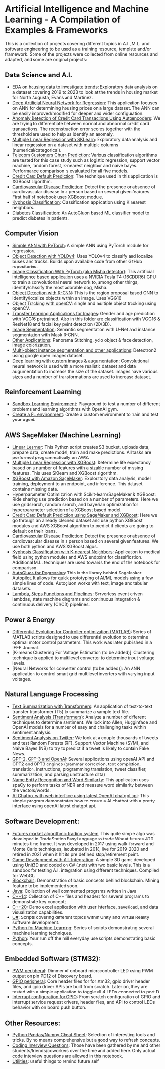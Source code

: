 # Artificial Intelligence and Machine Learning - A Compilation of Examples & Frameworks
This is a collection of projects covering different topics in A.I., M.L. and software engineering to be used as a training resource, template and/or framework. Some of the projects were collected from online resources and adapted, and some are original projects:

## Data Science and A.I.
- [EDA on housing data to investigate trends](/portfolio/data-science-housing/data-science-on-housing-augusta-for-repo.ipynb): Exploratory data analysis on a dataset covering 2019 to 2023 to look at the trends in housing market for North Augusta, Evans and Martinez. 
- [Deep Artificial Neural Network for Regression](/portfolio/deep-ann-for-regression/deep_ann_for_regression.ipynb): This application focuses on ANN for determining housing prices on a large dataset. The ANN can be easily improved/modified for deeper and wider configuration.
- [Anomaly Detection of Credit Card Transactions Using Autoencoders](portfolio/anomaly-detection-of-credit-card-transactions-using-autoencoders/anomaly_detection_credit_card_transaction_autoencoder.ipynb
): We are trying to differentiate between normal and abnormal credit card transactions. The reconstruction error scores together with the threshold are used to help us identify an anomaly. 
- [Multiple Linear Regression with SKLearn](/portfolio/multiple-linear-regression): Exploratory data analysis and linear regression on a dataset with multiple columns (numerical/categorical).
- [Telecom Customers Churn Prediction](/portfolio/machine-learning-classification/): Various classification algorithms are tested for this case study such as logistic regression, support vector machine, random forest, k-nearest neighbor and naive bayes. Performance comparison is evaluated for all five models.
- [Credit Card Default Prediction](/portfolio/credit-card-default-prediction/credit-card-default-prediction-with-xgboost.ipynb): The technique used in this application is XGBoost algorithm.
- [Cardiovascular Disease Prediction](/portfolio/cardiovascular-disease-prediction/cardiovascular-disease-detection.ipynb): Detect the presence or absence of cardiovascular disease in a person based on several given features. First half of notebook uses XGBoost module.
- [Kyphosis Classification](/portfolio/k-nearest-neighbors/knn-for-kyphosis-disease-classification.ipynb): Classification application using K nearest neighbors.
- [Diabetes Classification](/portfolio/autogluon-for-classification/diabetes-classification.ipynb): An AutoGluon based ML classifier model to predict diabetes in patients.

## Computer Vision
- [Simple ANN with PyTorch](/portfolio/simple-ann-with-pytorch): A simple ANN using PyTorch module for regression. 
- [Object Detection with YOLOv4](/portfolio/object-detection-with-yolov4/YOLO_object_detection.ipynb): Uses YOLOv4 to classify and localize buses and trucks. Builds upon available code from other GitHub repositories.
- [Image Classification With PyTorch (aka Misha detector)](/portfolio/image-classification-pytorch/cnn_for_real_world_image_classification.ipynb): This artificial intelligence based application uses a NVIDIA Tesla T4 (16GDDR6) GPU to train a convolutional neural network to, among other things, identify/classify the most adorable dog, Misha. 
- [Object Detection with R-CNN](/portfolio/R-CNN-object-detection/R_CNN_object_detection.ipynb): This is the region proposal based CNN to identify/localize objects within an image. Uses VGG16
- [Object Tracking with openCV](/portfolio/object-tracking): single and multiple object tracking using openCV.
- [Transfer Learning Applications for Images](/portfolio/transfer-learning-for-image-classification/age_and_gender_prediction.ipynb): Gender and age prediction with VGG16 pretrained. Also in this folder are classification with VGG16 & ResNet18 and facial key point detection (2D/3D).
- [Image Segmentation](/portfolio/image-segmentation/image-segmentation.py): Semantic segmentation with U-Net and instance segmentation with Mask R-CNN.
- [Other Applications](/portfolio/other-computer-vision-apps): Panorama Stitching, yolo object & face detection, image colorization.
- [Multi-object instance segmentation and other applications](/portfolio/multi-object-instance-segmentation-and-other-applications): Detectron2 using google open images dataset. 
- [Deep learning with custom images & augumentation](/portfolio/deep-learning-on-custom-images/deep-learning-on-custom-images.ipynb): Convolutional neural network is used with a more realistic dataset and data augumentation to increase the size of the dataset. images have various sizes and a number of transformations are used to increase dataset.

## Reinforcement Learning
- [Sandbox Learning Environment](/portfolio/reinforcement-learning): Playground to test a number of different problems and learning algorithms with OpenAI gym. 
- [Create a RL environment](/portfolio/reinforcement-learning): Create a custom environment to train and test your agent.

## AWS SageMaker (Machine Learning)
- [Linear Learner](/portfolio/linear-learner): This Python script creates S3 bucket, uploads data, prepare data, create model, train and make predictions. All tasks are performed programmatically on AWS. 
- [Multiple Linear Regression with XGBoost](/portfolio/mlr-with-sklearn): Determine life expectancy based on a number of features with a sizable number of missing features. This uses SKlearn and XGBoost algorithm.
- [XGBoost with Amazon SageMaker](/portfolio/xgboost-with-sagemaker/): Exploratory data analysis, model training, deployment to an endpoint, and inference. This dataset contains missing data.  
- [Hyperparameter Optimization with Scikit-learn/SageMaker & XGBoost](/portfolio/hyperparameter-optimization-for-xgboost-in-sk-learn): Ride sharing use prediction based on a number of parameters. Here we use gridsearch, random search, and bayesian optimization for hyperparameter selection of a XGBoost based model.
- [Credit Card Default Prediction using SageMaker and XGBoost](/portfolio/credit-card-default-prediction/credit-card-default-prediction-with-xgboost.ipynb): Here we go through an already cleaned dataset and use python XGBoost modules and AWS XGBoost algorithm to predict if clients are going to default on their loans.
- [Cardiovascular Disease Prediction](/portfolio/cardiovascular-disease-prediction/cardiovascular-disease-detection.ipynb): Detect the presence or absence of cardiovascular disease in a person based on several given features. We use both python and AWS XGBoost algos.
- [Kyphosis Classification with K-nearest Neighbors](/portfolio/k-nearest-neighbors/knn-for-kyphosis-disease-classification.ipynb): Application to medical field using python modules and AWS endpoint for classification. Additional M.L. techniques are used towards the end of the notebook for comparison. 
- [AutoGluon for Regression](/portfolio/autogluon-for-regression/autogluon-for-regression.ipynb): This is the library behind SageMaker Autopilot. It allows for quick prototyping of AI/ML models using a few simple lines of code. Autogluon works with text, image and tabular datasets. 
- [Lambda, Steps Functions and Pipelines](/portfolio/lambda-step-pipelines): Serverless event driven lambdas, state machine diagrams and continuous integration & continuous delivery (CI/CD) pipelines.


## Power & Energy
- [Differential Evolution for Controller optimization (MATLAB)](/portfolio/differential-evolution/): Series of MATLAB scripts designed to use differential evolution to determine optimal motor control parameters. This work was later published in a IEEE Journal.
- [K-means Clustering For Voltage Estimation (to be added)]: Clustering technique is applied to multilevel converter to determine input voltage levels.
- [Neural Networks for converter control (to be added)]: An ANN application to control smart grid multilevel inverters with varying input voltages.

## Natural Language Processing
- [Text Summarization with Transformers](/portfolio/text-summarization-with-transformers): An application of text-to-text transfer transformer (T5) to summarize a sample text file.
- [Sentiment Analysis (Transformers)](/portfolio/sentiment_analysis_with_RoBERTa_large/sentiment_analysis_with_RoBERTa_large.ipynb): Analyze a number of different techniques to determine sentiment. We look into Allen, Hugginface and OpenAI models for a number of easy and challenging tasks within sentiment analysis.
- [Sentiment Analysis on Twitter](/portfolio/sentiment-analysis/Twitter_Sentiment_Analysis.ipynb): We look at a couple thousands of tweets and test Random Forests (RF), Support Vector Machine (SVM), and Naive Bayes (NB) to try to predict if a tweet is likely to contain Fake News.
- [GPT-2, GPT-3 and OpenAI](/portfolio/nlp-ner-with-spacy/gpt2-gpt3.py): Several applications using openAI API and GPT2 and GPT3 engines (grammar correction, text completion, translation, instructions, programming translation, tweet classifier, summarization, and parsing unstructure data)
- [Name Entity Recognition and Word Similarity](/portfolio/nlp-ner-with-spacy/nlp-ner-with-spacy.py): This application uses spaCy to perform tasks of NER and measure word similarity between the vectors/words.
- [AI Chatbot with web interface using latest OpenAI chatgpt api](/portfolio/nlp-chatbot): This simple program demonstrates how to create a AI chatbot with a pretty interface using openAI latest chatgpt api. 


## Software Development:
- [Futures market algorithmic trading system](/portfolio/algo-trading-system): This quite simple algo was developed in TradeStation EasyLanguage to trade Wheat futures 420 minutes time frame. It was developed in 2017 using walk-forward and Monte Carlo techniques, incubated in 2018, live for 2019-2020 and retired in 2021 when it hit its pre defined stop/retirement point.
- [Game Development with A.I. Integration](/portfolio/rocket-booster-sandbox): A simple 3D game developed using Unit3D and coded on C# (.net) with two basic levels. This is a sandbox for testing A.I. integration using different techniques. Compiled for WebGL. 
- [Blockchain](/portfolio/blockchain/blockchain.ipynb): Demonstration of basic concepts behind blockchain. Mining feature to be implemented soon. 
- [Java](/portfolio/java): Collection of well commented programs written in Java
- [C++14](/portfolio/cpp14): Collection of C++ files and headers for several programs to demonstrate key concepts. 
- [C++20](/portfolio/cpp20): Demo excel application with user interface, save/load, and data visualization capabilities.
- [C#](/portfolio/csharp): Scripts covering different topics within Unity and Virtual Reality software development.
- [Python for Machine Learning](/portfolio/python-machine-learning): Series of scripts demonstrating several machine learning techniques.
- [Python](/portfolio/python-scripts): Your run off the mill everyday use scripts demonstrating basic concepts.  

## Embedded Software (STM32):
- [PWM peripheral](/portfolio/embedded-software/timer_PWM_LED): Dimmer of onboard microcontroller LED using PWM output on pin PD12 of Discovery board.
- [GPIO peripheral](/portfolio/embedded-software/christmas-tree): Core header files for for stm32, gpio driver header files, and gpio driver APIs are built from scratch. Later on, they are tested with a simple application to toggle all 4 LEDs connected to port D.
- [Interrupt configuration for GPIO](/portfolio/embedded-software/interrupt-with-gpio): From scratch configuration of GPIO and interrupt service request drivers, header files, and API to control LEDs behavior with on board push button. 

## Other Resources:
- [Python Pandas/Numpy Cheat Sheet](/portfolio/python-numpy-pandas-cheatsheet/python-numpy-pandas-cheatsheet.ipynb): Selection of interesting tools and tricks. By no means comprehensive but a good way to refresh concepts. 
- [Coding Interview Questions](/portfolio/coding-interview-questions/coding-interview-questions.ipynb): Those have been gathered by me and other students/friends/coworkers over the time and added here. Only actual code interview questions are allowed in this notebook. 
- [Utilities](/portfolio/utilities/utilities.ipynb): useful things to remind future self.
